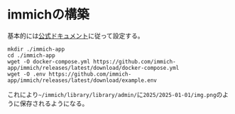 # immichの構築
基本的には[公式ドキュメント](https://immich.app/docs/install/docker-compose/)に従って設定する。

```
mkdir ./immich-app
cd ./immich-app
wget -O docker-compose.yml https://github.com/immich-app/immich/releases/latest/download/docker-compose.yml
wget -O .env https://github.com/immich-app/immich/releases/latest/download/example.env
```

これにより`~/immich/library/library/admin/`に`2025/2025-01-01/img.png`のように保存されるようになる。

